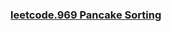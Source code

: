 ### [leetcode.969 Pancake Sorting](https://github.com/lulukdog/leetcode-Python/blob/master/Sort/Pancake%20Sorting.py)
